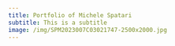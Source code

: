 ```yaml
---
title: Portfolio of Michele Spatari
subtitle: This is a subtitle
image: /img/SPM2023007C03021747-2500x2000.jpg
---
```

